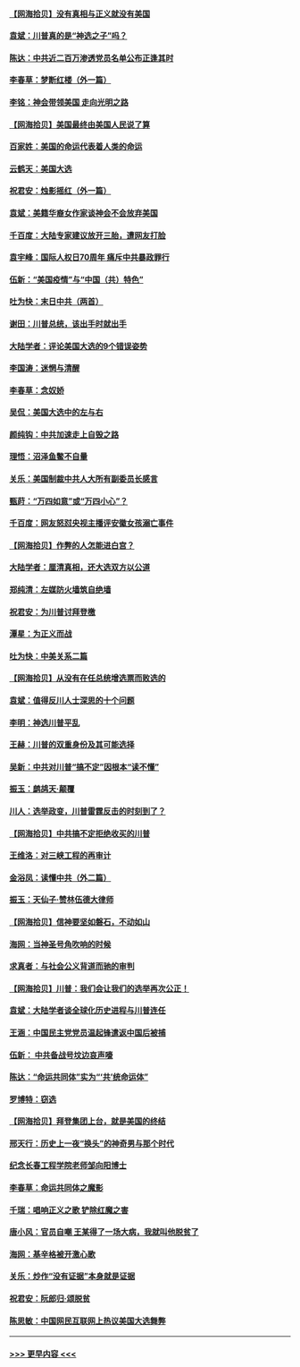 #### [【网海拾贝】没有真相与正义就没有美国](../pages/nsc993/n12621885.md?t=12152202) 
#### [袁斌：川普真的是“神选之子”吗？](../pages/nsc993/n12621749.md?t=12152202) 
#### [陈达：中共近二百万渗透党员名单公布正逢其时](../pages/nsc993/n12620870.md?t=12152202) 
#### [李春草：梦断红楼（外一篇）](../pages/nsc993/n12619122.md?t=12152202) 
#### [李铭：神会带领美国 走向光明之路](../pages/nsc993/n12618584.md?t=12152202) 
#### [【网海拾贝】美国最终由美国人民说了算](../pages/nsc993/n12617255.md?t=12152202) 
#### [百家姓：美国的命运代表着人类的命运](../pages/nsc993/n12615838.md?t=12152202) 
#### [云鹤天：美国大选](../pages/nsc993/n12615994.md?t=12152202) 
#### [祝君安：烛影摇红（外一篇）](../pages/nsc993/n12615975.md?t=12152202) 
#### [袁斌：美籍华裔女作家谈神会不会放弃美国](../pages/nsc993/n12615263.md?t=12152202) 
#### [千百度：大陆专家建议放开三胎，遭网友打脸](../pages/nsc993/n12614456.md?t=12152202) 
#### [袁宇峰：国际人权日70周年 痛斥中共暴政罪行](../pages/nsc993/n12611965.md?t=12152202) 
#### [伍新：“美国疫情”与“中国（共）特色”](../pages/nsc993/n12611463.md?t=12152202) 
#### [吐为快：末日中共（两首）](../pages/nsc993/n12611461.md?t=12152202) 
#### [谢田：川普总统，该出手时就出手](../pages/nsc993/n12610905.md?t=12152202) 
#### [大陆学者：评论美国大选的9个错误姿势](../pages/nsc993/n12609586.md?t=12152202) 
#### [李国涛：迷惘与清醒](../pages/nsc993/n12607532.md?t=12152202) 
#### [李春草：念奴娇](../pages/nsc993/n12607083.md?t=12152202) 
#### [吴侃：美国大选中的左与右](../pages/nsc993/n12607054.md?t=12152202) 
#### [颜纯钩：中共加速走上自毁之路](../pages/nsc993/n12606473.md?t=12152202) 
#### [理悟：沼泽鱼鳖不自量](../pages/nsc993/n12606454.md?t=12152202) 
#### [关乐：美国制裁中共人大所有副委员长感言](../pages/nsc993/n12606442.md?t=12152202) 
#### [甄莳：“万四如意”或“万四小心”？](../pages/nsc993/n12606091.md?t=12152202) 
#### [千百度：网友怒怼央视主播评安徽女孩溺亡事件](../pages/nsc993/n12605370.md?t=12152202) 
#### [【网海拾贝】作弊的人怎能进白宫？](../pages/nsc993/n12603546.md?t=12152202) 
#### [大陆学者：厘清真相，还大选双方以公道](../pages/nsc993/n12603475.md?t=12152202) 
#### [郑纯清：左媒防火墙筑自绝墙](../pages/nsc993/n12602226.md?t=12152202) 
#### [祝君安：为川普讨拜登檄](../pages/nsc993/n12602199.md?t=12152202) 
#### [潭星：为正义而战](../pages/nsc993/n12600926.md?t=12152202) 
#### [吐为快：中美关系二篇](../pages/nsc993/n12600908.md?t=12152202) 
#### [【网海拾贝】从没有在任总统增选票而败选的](../pages/nsc993/n12600435.md?t=12152202) 
#### [袁斌：值得反川人士深思的十个问题](../pages/nsc993/n12600332.md?t=12152202) 
#### [李明：神选川普平乱](../pages/nsc993/n12599751.md?t=12152202) 
#### [王赫：川普的双重身份及其可能选择](../pages/nsc993/n12599723.md?t=12152202) 
#### [吴新：中共对川普“搞不定”因根本“读不懂”](../pages/nsc993/n12599502.md?t=12152202) 
#### [振玉：鹧鸪天‧颠覆](../pages/nsc993/n12599494.md?t=12152202) 
#### [川人：选举政变，川普雷霆反击的时刻到了？](../pages/nsc993/n12599291.md?t=12152202) 
#### [【网海拾贝】中共搞不定拒绝收买的川普](../pages/nsc993/n12598955.md?t=12152202) 
#### [王维洛：对三峡工程的再审计](../pages/nsc993/n12598436.md?t=12152202) 
#### [金浴凤：读懂中共（外二篇）](../pages/nsc993/n12597943.md?t=12152202) 
#### [振玉：天仙子‧赞林伍德大律师](../pages/nsc993/n12597929.md?t=12152202) 
#### [【网海拾贝】信神要坚如磐石，不动如山](../pages/nsc993/n12597901.md?t=12152202) 
#### [海网：当神圣号角吹响的时候](../pages/nsc993/n12595891.md?t=12152202) 
#### [求真者：与社会公义背道而驰的审判](../pages/nsc993/n12595868.md?t=12152202) 
#### [【网海拾贝】川普：我们会让我们的选举再次公正！](../pages/nsc993/n12594930.md?t=12152202) 
#### [袁斌：大陆学者谈全球化历史进程与川普连任](../pages/nsc993/n12594690.md?t=12152202) 
#### [王涵：中国民主党党员温起锋遣返中国后被捕](../pages/nsc993/n12594540.md?t=12152202) 
#### [伍新： 中共备战号坟边哀声嚎](../pages/nsc993/n12593086.md?t=12152202) 
#### [陈达：“命运共同体”实为“‘共’统命运体”](../pages/nsc993/n12590865.md?t=12152202) 
#### [罗博特：窃选](../pages/nsc993/n12590619.md?t=12152202) 
#### [【网海拾贝】拜登集团上台，就是美国的终结](../pages/nsc993/n12589725.md?t=12152202) 
#### [邢天行：历史上一夜“换头”的神奇男与那个时代](../pages/nsc993/n12589424.md?t=12152202) 
#### [纪念长春工程学院老师邹向阳博士](../pages/nsc993/n12585390.md?t=12152202) 
#### [李春草：命运共同体之魔影](../pages/nsc993/n12585026.md?t=12152202) 
#### [千瑞：唱响正义之歌 铲除红魔之害](../pages/nsc993/n12585002.md?t=12152202) 
#### [唐小风：官员自嘲 王某得了一场大病，我就叫他脱贫了](../pages/nsc993/n12584981.md?t=12152202) 
#### [海网：基辛格被开激心歌](../pages/nsc993/n12584946.md?t=12152202) 
#### [关乐：炒作“没有证据”本身就是证据](../pages/nsc993/n12583146.md?t=12152202) 
#### [祝君安：阮郎归‧颂脱贫](../pages/nsc993/n12583119.md?t=12152202) 
#### [陈思敏：中国网民互联网上热议美国大选舞弊](../pages/nsc993/n12582845.md?t=12152202) 

----
#### [ >>> 更早内容 <<< ](../indexes/nsc993-earlier.md)
